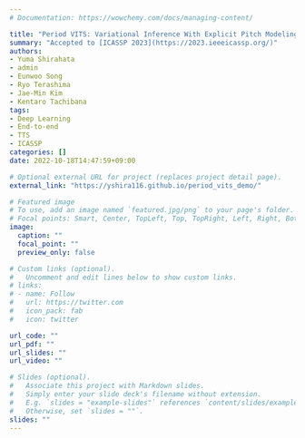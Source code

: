 ```yaml
---
# Documentation: https://wowchemy.com/docs/managing-content/

title: "Period VITS: Variational Inference With Explicit Pitch Modeling For End-to-End Emotional Speech Synthesis"
summary: "Accepted to [ICASSP 2023](https://2023.ieeeicassp.org/)"
authors:
- Yuma Shirahata
- admin
- Eunwoo Song
- Ryo Terashima
- Jae-Min Kim
- Kentaro Tachibana
tags:
- Deep Learning
- End-to-end
- TTS
- ICASSP
categories: []
date: 2022-10-18T14:47:59+09:00

# Optional external URL for project (replaces project detail page).
external_link: "https://yshira116.github.io/period_vits_demo/"

# Featured image
# To use, add an image named `featured.jpg/png` to your page's folder.
# Focal points: Smart, Center, TopLeft, Top, TopRight, Left, Right, BottomLeft, Bottom, BottomRight.
image:
  caption: ""
  focal_point: ""
  preview_only: false

# Custom links (optional).
#   Uncomment and edit lines below to show custom links.
# links:
# - name: Follow
#   url: https://twitter.com
#   icon_pack: fab
#   icon: twitter

url_code: ""
url_pdf: ""
url_slides: ""
url_video: ""

# Slides (optional).
#   Associate this project with Markdown slides.
#   Simply enter your slide deck's filename without extension.
#   E.g. `slides = "example-slides"` references `content/slides/example-slides.md`.
#   Otherwise, set `slides = ""`.
slides: ""
---
```

